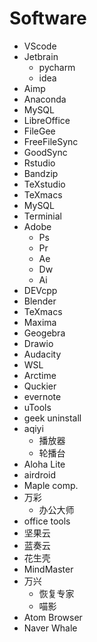 # Software

-   VScode
-   Jetbrain
    -   pycharm
    -   idea
-   Aimp
-   Anaconda
-   MySQL
-   LibreOffice
-   FileGee
-   FreeFileSync
-   GoodSync
-   Rstudio
-   Bandzip
-   TeXstudio
-   TeXmacs
-   MySQL
-   Terminial
-   Adobe
    -   Ps
    -   Pr
    -   Ae
    -   Dw
    -   Ai
-   DEVcpp
-   Blender
-   TeXmacs
-   Maxima
-   Geogebra
-   Drawio
-   Audacity
-   WSL
-   Arctime
-   Quckier
-   evernote
-   uTools
-   geek uninstall
-   aqiyi
    -   播放器
    -   轮播台
-   Aloha Lite
-   airdroid
-   Maple comp.
-   万彩
    -   办公大师
-   office tools
-   坚果云
-   蓝奏云
-   花生壳
-   MindMaster
-   万兴
    -   恢复专家
    -   喵影
-   Atom Browser
-   Naver Whale